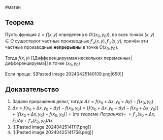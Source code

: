 #матан 
## Теорема
Пусть функция $z = f(x, y)$ определена в $O((x_0, y_0))$, во всех точках $(x, y) \in O$ существуют частные производные $f'_x(x, y), f'_y(x, y)$, причём эти частные производные **непрерывны** в точке $O(x_0, y_0)$.

Тогда $f(x, y)$ [[Дифференцируемая нескольких переменных|дифференцируема]] в точке $(x_0, y_0)$

Если проще:
![[Pasted image 20240425140109.png|650]]
## Доказательство
1. Задали приращения дельт, тогда:
	$\Delta z = f(x_0 + \Delta x, y_0 + \Delta y) - f(x_0, y_0)$
2. $\Delta z = f(x_0 + \Delta x,y_0 + \Delta y)−f(x_0,y_0) = [f(x_0 + \Delta x,y_0 +\Delta y)−f(x_0 +\Delta x,y_0)] +[f(x_0 + \Delta x,y_0)−f(x_0,y_0)] =  (по \ теореме  \ Лагранжа) =$ $= f'_y (x_0 + \Delta x,\xi_1) \Delta y + f'_x (\xi_2,y_0)\Delta x$
3. ![[Pasted image 20240425141117.png]]
4. ![[Pasted image 20240425141758.png]]